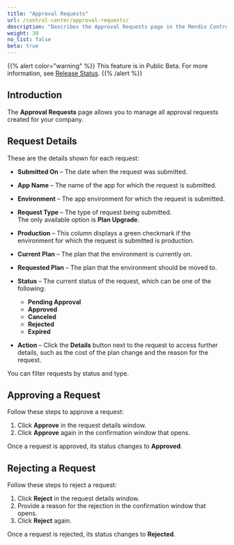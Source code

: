 ```yaml
---
title: "Approval Requests"
url: /control-center/approval-requests/
description: "Describes the Approval Requests page in the Mendix Control Center."
weight: 30
no_list: false 
beta: true
---
```


{{% alert color="warning" %}}
This feature is in Public Beta. For more information, see [Release Status](/releasenotes/release-status/).
{{% /alert %}}

## Introduction

The **Approval Requests** page allows you to manage all approval requests created for your company. 

## Request Details

These are the details shown for each request:

* **Submitted On** – The date when the request was submitted.
* **App Name** – The name of the app for which the request is submitted.
* **Environment** – The app environment for which the request is submitted.
* **Request Type** – The type of request being submitted.    
    The only available option is **Plan Upgrade**.
* **Production** – This column displays a green checkmark if the environment for which the request is submitted is production.
* **Current Plan** – The plan that the environment is currently on.
* **Requested Plan** – The plan that the environment should be moved to.
* **Status** – The current status of the request, which can be one of the following:

    * **Pending Approval**
    * **Approved**
    * **Canceled**
    * **Rejected**
    * **Expired**
* **Action** – Click the **Details** button next to the request to access further details, such as the cost of the plan change and the reason for the request.

You can filter requests by status and type.

## Approving a Request

Follow these steps to approve a request:

1. Click **Approve** in the request details window.
2. Click **Approve** again in the confirmation window that opens.

Once a request is approved, its status changes to **Approved**.

## Rejecting a Request

Follow these steps to reject a request:

1. Click **Reject** in the request details window.
2. Provide a reason for the rejection in the confirmation window that opens.
3. Click **Reject** again.

Once a request is rejected, its status changes to **Rejected**.    
